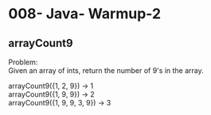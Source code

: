 008- Java- Warmup-2
==================

arrayCount9
--------------

  
Problem:  
Given an array of ints, return the number of 9's in the array. 
>
arrayCount9({1, 2, 9}) → 1  
arrayCount9({1, 9, 9}) → 2  
arrayCount9({1, 9, 9, 3, 9}) → 3  